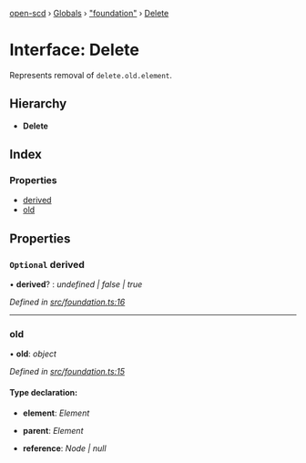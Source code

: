 [open-scd](../README.md) › [Globals](../globals.md) › ["foundation"](../modules/_foundation_.md) › [Delete](_foundation_.delete.md)

# Interface: Delete

Represents removal of `delete.old.element`.

## Hierarchy

* **Delete**

## Index

### Properties

* [derived](_foundation_.delete.md#optional-derived)
* [old](_foundation_.delete.md#old)

## Properties

### `Optional` derived

• **derived**? : *undefined | false | true*

*Defined in [src/foundation.ts:16](https://github.com/openscd/open-scd/blob/bbce01e/src/foundation.ts#L16)*

___

###  old

• **old**: *object*

*Defined in [src/foundation.ts:15](https://github.com/openscd/open-scd/blob/bbce01e/src/foundation.ts#L15)*

#### Type declaration:

* **element**: *Element*

* **parent**: *Element*

* **reference**: *Node | null*
